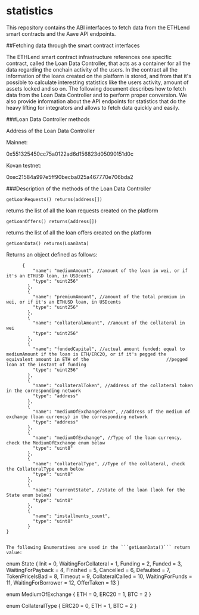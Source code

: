 # statistics
This repository contains the ABI interfaces to fetch data from the ETHLend smart contracts and the Aave API endpoints.

##Fetching data through the smart contract interfaces

The ETHLend smart contract infrastructure references one specific contract, called the Loan Data Controller, that acts as a container for all the data regarding the onchain activity of the users. In the contract all the information of the loans created on the platform is stored, and from that it's possible to calculate interesting statistics like the users activity, amount of assets locked and so on. The following document describes how to fetch data from the Loan Data Controller and to perform proper conversion. We also provide information about the API endpoints for statistics that do the heavy lifting for integrators and allows to fetch data quickly and easily.

###Loan Data Controller methods

Address of the Loan Data Controller

Mainnet:

0x551325450cc75a0122ad6d156823d05090151d0c

Kovan testnet:

0xec21584a997e5ff90becba025a467770e706bda2


###Description of the methods of the Loan Data Controller

```getLoanRequests() returns(address[])```

returns the list of all the loan requests created on the platform


```getLoanOffers() returns(address[])```

returns the list of all the loan offers created on the platform



```getLoanData() returns(LoanData)```

Returns an object defined as follows:

```
      {
          "name": "mediumAmount", //amount of the loan in wei, or if it's an ETHUSD loan, in USDcents
          "type": "uint256"
        },
        {
          "name": "premiumAmount", //amount of the total premium in wei, or if it's an ETHUSD loan, in USDcents
          "type": "uint256"
        },
        {
          "name": "collateralAmount", //amount of the collateral in wei
          "type": "uint256"
        },
        {
          "name": "fundedCapital", //actual amount funded: equal to mediumAmount if the loan is ETH/ERC20, or if it's pegged the equivalent amount in ETH of the                             //pegged loan at the instant of funding
          "type": "uint256"
        },
        {
          "name": "collateralToken", //address of the collateral token in the corresponding network
          "type": "address"
        },
        {
          "name": "mediumOfExchangeToken", //address of the medium of exchange (loan currency) in the corresponding network
          "type": "address"
        },
        {
          "name": "mediumOfExchange", //Type of the loan currency, check the MediumOfExchange enum below
          "type": "uint8"
        },
        {
          "name": "collateralType", //Type of the collateral, check the CollateralType enum below
          "type": "uint8"
        },
        {
          "name": "currentState", //state of the loan (look for the State enum below)
          "type": "uint8"
        },
        {
          "name": "installments_count",
          "type": "uint8"
        }
}
```




``` 

The following Enumeratives are used in the ```getLoanData()``` return value:

```
enum State {
    Init = 0,
    WaitingForCollateral = 1,
    Funding = 2,
    Funded = 3,
    WaitingForPayback = 4,
    Finished = 5,
    Cancelled = 6,
    Defaulted = 7,
    TokenPriceIsBad = 8,
    Timeout = 9,
    CollateralCalled = 10,
    WaitingForFunds = 11,
    WaitingForBorrower = 12,
    OfferTaken = 13
}

enum MediumOfExchange {
    ETH = 0,
    ERC20 = 1,
    BTC = 2
}

enum CollateralType {
    ERC20 = 0,
    ETH = 1,
    BTC = 2
}
```

